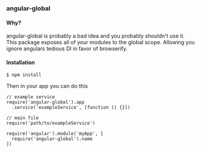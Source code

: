### angular-global  

#### Why?
angular-global is probably a bad idea and you probably shouldn't use it. This package exposes all of your modules to the global scope. Allowing you ignore angulars tedious DI in favor of browserify.

#### Installation

```$ npm install ```

Then in your app you can do this

```
// example service
require('angular-global').app
  .service('exampleService', [function () {}])
```

```
// main file
require('path/to/exampleService')

require('angular').module('myApp', [
  require('angular-global').name
])
```
